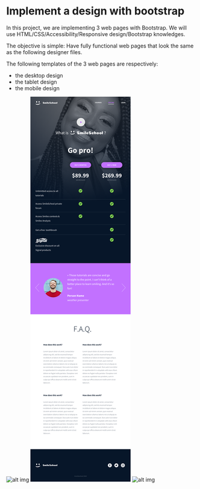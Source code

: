 # Implement a design with bootstrap

In this project, we are implementing 3 web pages with Bootstrap. We will use HTML/CSS/Accessibility/Responsive design/Bootstrap knowledges.

The objective is simple: Have fully functional web pages that look the same as the following designer files.


The following templates of the 3 web pages are respectively:
* the desktop design
* the tablet design
* the mobile design

![alt img](./READMEimages/01_SMILESCHOOL_LANDING_desktop@2x.png)
![alt img](./READMEimages/02_SMILESCHOOL_PRICING_tablet@2x.png)
![alt img](./READMEimages/03_SMILESCHOOL_COURSES_mobile@2x.png)